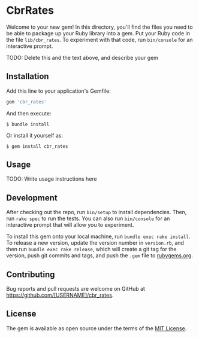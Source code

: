 # CbrRates

Welcome to your new gem! In this directory, you'll find the files you need to be able to package up your Ruby library into a gem. Put your Ruby code in the file `lib/cbr_rates`. To experiment with that code, run `bin/console` for an interactive prompt.

TODO: Delete this and the text above, and describe your gem

## Installation

Add this line to your application's Gemfile:

```ruby
gem 'cbr_rates'
```

And then execute:

    $ bundle install

Or install it yourself as:

    $ gem install cbr_rates

## Usage

TODO: Write usage instructions here

## Development

After checking out the repo, run `bin/setup` to install dependencies. Then, run `rake spec` to run the tests. You can also run `bin/console` for an interactive prompt that will allow you to experiment.

To install this gem onto your local machine, run `bundle exec rake install`. To release a new version, update the version number in `version.rb`, and then run `bundle exec rake release`, which will create a git tag for the version, push git commits and tags, and push the `.gem` file to [rubygems.org](https://rubygems.org).

## Contributing

Bug reports and pull requests are welcome on GitHub at https://github.com/[USERNAME]/cbr_rates.


## License

The gem is available as open source under the terms of the [MIT License](https://opensource.org/licenses/MIT).
